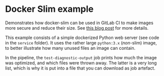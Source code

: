 # Docker Slim example

Demonstrates how docker-slim can be used in GitLab CI to make images more secure and reduce their size.
See [this blog post](https://www.augmentedmind.de/2022/02/06/reduce-docker-image-size/) for more details.

This example consists of a simple dockerized Python web server (see code in the `service` folder). It uses the rather
large `python:3.x` (_non_-slim) image, to better illustrate how many unused files an image can contain.

In the pipeline, the `test-diagnostic-output` job prints how much the image was optimized, and which files were thrown
away. The latter is a very long list, which is why it is put into a file that you can download as job artefact.
